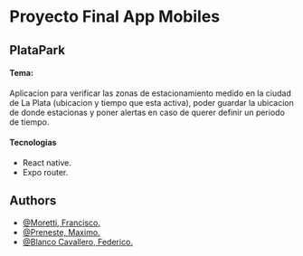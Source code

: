 
# Proyecto Final App Mobiles

## PlataPark

#### Tema:
Aplicacion para verificar las zonas de estacionamiento medido en la ciudad de La Plata (ubicacion y tiempo que esta activa), poder guardar la ubicacion de donde estacionas y poner alertas en caso de querer definir un periodo de tiempo.

#### Tecnologias
- React native. 
- Expo router.

  
## Authors

- [@Moretti, Francisco.](https://www.github.com/MorettiFrancisco)
- [@Preneste, Maximo.](hhttps://github.com/maxi-lab)
- [@Blanco Cavallero, Federico.](https://www.github.com/BlancoCavallero)

